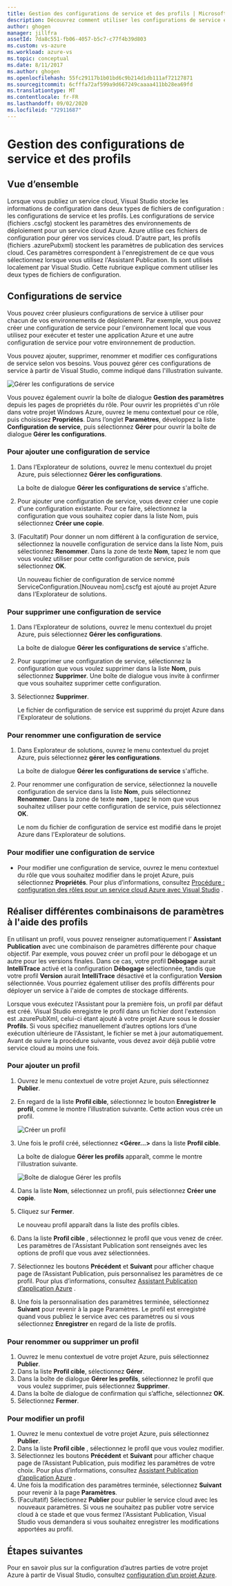 ```yaml
---
title: Gestion des configurations de service et des profils | Microsoft Docs
description: Découvrez comment utiliser les configurations de service et les fichiers de configuration de profils | qui stockent les paramètres pour les environnements de déploiement et comment publier les paramètres pour les services cloud.
author: ghogen
manager: jillfra
assetId: 7da8c551-fb06-4057-b5c7-c77f4b39d803
ms.custom: vs-azure
ms.workload: azure-vs
ms.topic: conceptual
ms.date: 8/11/2017
ms.author: ghogen
ms.openlocfilehash: 55fc29117b1b01bd6c9b214d1db111af72127871
ms.sourcegitcommit: 6cfffa72af599a9d667249caaaa411bb28ea69fd
ms.translationtype: MT
ms.contentlocale: fr-FR
ms.lasthandoff: 09/02/2020
ms.locfileid: "72911687"
---
```

# <a name="how-to-manage-service-configurations-and-profiles"></a>Gestion des configurations de service et des profils
## <a name="overview"></a>Vue d’ensemble
Lorsque vous publiez un service cloud, Visual Studio stocke les informations de configuration dans deux types de fichiers de configuration : les configurations de service et les profils. Les configurations de service (fichiers .cscfg) stockent les paramètres des environnements de déploiement pour un service cloud Azure. Azure utilise ces fichiers de configuration pour gérer vos services cloud. D'autre part, les profils (fichiers .azurePubxml) stockent les paramètres de publication des services cloud. Ces paramètres correspondent à l'enregistrement de ce que vous sélectionnez lorsque vous utilisez l'Assistant Publication. Ils sont utilisés localement par Visual Studio. Cette rubrique explique comment utiliser les deux types de fichiers de configuration.

## <a name="service-configurations"></a>Configurations de service
Vous pouvez créer plusieurs configurations de service à utiliser pour chacun de vos environnements de déploiement. Par exemple, vous pouvez créer une configuration de service pour l'environnement local que vous utilisez pour exécuter et tester une application Azure et une autre configuration de service pour votre environnement de production.

Vous pouvez ajouter, supprimer, renommer et modifier ces configurations de service selon vos besoins. Vous pouvez gérer ces configurations de service à partir de Visual Studio, comme indiqué dans l'illustration suivante.

![Gérer les configurations de service](./media/vs-azure-tools-service-configurations-and-profiles-how-to-manage/manage-service-config.png)

Vous pouvez également ouvrir la boîte de dialogue **Gestion des paramètres** depuis les pages de propriétés du rôle. Pour ouvrir les propriétés d'un rôle dans votre projet Windows Azure, ouvrez le menu contextuel pour ce rôle, puis choisissez **Propriétés**. Dans l’onglet **Paramètres**, développez la liste **Configuration de service**, puis sélectionnez **Gérer** pour ouvrir la boîte de dialogue **Gérer les configurations**.

### <a name="to-add-a-service-configuration"></a>Pour ajouter une configuration de service
1. Dans l’Explorateur de solutions, ouvrez le menu contextuel du projet Azure, puis sélectionnez **Gérer les configurations**.

    La boîte de dialogue **Gérer les configurations de service** s'affiche.
2. Pour ajouter une configuration de service, vous devez créer une copie d'une configuration existante. Pour ce faire, sélectionnez la configuration que vous souhaitez copier dans la liste Nom, puis sélectionnez **Créer une copie**.
3. (Facultatif) Pour donner un nom différent à la configuration de service, sélectionnez la nouvelle configuration de service dans la liste Nom, puis sélectionnez **Renommer**. Dans la zone de texte **Nom**, tapez le nom que vous voulez utiliser pour cette configuration de service, puis sélectionnez **OK**.

    Un nouveau fichier de configuration de service nommé ServiceConfiguration.[Nouveau nom].cscfg est ajouté au projet Azure dans l’Explorateur de solutions.

### <a name="to-delete-a-service-configuration"></a>Pour supprimer une configuration de service
1. Dans l’Explorateur de solutions, ouvrez le menu contextuel du projet Azure, puis sélectionnez **Gérer les configurations**.

    La boîte de dialogue **Gérer les configurations de service** s'affiche.
2. Pour supprimer une configuration de service, sélectionnez la configuration que vous voulez supprimer dans la liste **Nom**, puis sélectionnez **Supprimer**. Une boîte de dialogue vous invite à confirmer que vous souhaitez supprimer cette configuration.
3. Sélectionnez **Supprimer**.

     Le fichier de configuration de service est supprimé du projet Azure dans l'Explorateur de solutions.

### <a name="to-rename-a-service-configuration"></a>Pour renommer une configuration de service
1. Dans Explorateur de solutions, ouvrez le menu contextuel du projet Azure, puis sélectionnez **gérer les configurations**.

    La boîte de dialogue **Gérer les configurations de service** s'affiche.
2. Pour renommer une configuration de service, sélectionnez la nouvelle configuration de service dans la liste **Nom**, puis sélectionnez **Renommer**. Dans la zone de texte **nom** , tapez le nom que vous souhaitez utiliser pour cette configuration de service, puis sélectionnez **OK**.

    Le nom du fichier de configuration de service est modifié dans le projet Azure dans l'Explorateur de solutions.

### <a name="to-change-a-service-configuration"></a>Pour modifier une configuration de service
* Pour modifier une configuration de service, ouvrez le menu contextuel du rôle que vous souhaitez modifier dans le projet Azure, puis sélectionnez **Propriétés**. Pour plus d’informations, consultez [Procédure : configuration des rôles pour un service cloud Azure avec Visual Studio](vs-azure-tools-configure-roles-for-cloud-service.md) .

## <a name="make-different-setting-combinations-by-using-profiles"></a>Réaliser différentes combinaisons de paramètres à l'aide des profils
En utilisant un profil, vous pouvez renseigner automatiquement l’ **Assistant Publication** avec une combinaison de paramètres différente pour chaque objectif. Par exemple, vous pouvez créer un profil pour le débogage et un autre pour les versions finales. Dans ce cas, votre profil **Débogage** aurait **IntelliTrace** activé et la configuration **Débogage** sélectionnée, tandis que votre profil **Version** aurait **IntelliTrace** désactivé et la configuration **Version** sélectionnée. Vous pourriez également utiliser des profils différents pour déployer un service à l'aide de comptes de stockage différents.

Lorsque vous exécutez l'Assistant pour la première fois, un profil par défaut est créé. Visual Studio enregistre le profil dans un fichier dont l'extension est .azurePubXml, celui-ci étant ajouté à votre projet Azure sous le dossier **Profils**. Si vous spécifiez manuellement d’autres options lors d’une exécution ultérieure de l'Assistant, le fichier se met à jour automatiquement. Avant de suivre la procédure suivante, vous devez avoir déjà publié votre service cloud au moins une fois.

### <a name="to-add-a-profile"></a>Pour ajouter un profil
1. Ouvrez le menu contextuel de votre projet Azure, puis sélectionnez **Publier**.
2. En regard de la liste **Profil cible**, sélectionnez le bouton **Enregistrer le profil**, comme le montre l’illustration suivante. Cette action vous crée un profil.

    ![Créer un profil](./media/vs-azure-tools-service-configurations-and-profiles-how-to-manage/create-new-profile.png)
3. Une fois le profil créé, sélectionnez **<Gérer...>** dans la liste **Profil cible**.

    La boîte de dialogue **Gérer les profils** apparaît, comme le montre l'illustration suivante.

    ![Boîte de dialogue Gérer les profils](./media/vs-azure-tools-service-configurations-and-profiles-how-to-manage/manage-profiles.png)
4. Dans la liste **Nom**, sélectionnez un profil, puis sélectionnez **Créer une copie**.
5. Cliquez sur **Fermer**.

    Le nouveau profil apparaît dans la liste des profils cibles.
6. Dans la liste **Profil cible** , sélectionnez le profil que vous venez de créer. Les paramètres de l'Assistant Publication sont renseignés avec les options de profil que vous avez sélectionnées.
7. Sélectionnez les boutons **Précédent** et **Suivant** pour afficher chaque page de l’Assistant Publication, puis personnalisez les paramètres de ce profil. Pour plus d’informations, consultez [Assistant Publication d’application Azure](vs-azure-tools-publish-azure-application-wizard.md) .
8. Une fois la personnalisation des paramètres terminée, sélectionnez **Suivant** pour revenir à la page Paramètres. Le profil est enregistré quand vous publiez le service avec ces paramètres ou si vous sélectionnez **Enregistrer** en regard de la liste de profils.

### <a name="to-rename-or-delete-a-profile"></a>Pour renommer ou supprimer un profil
1. Ouvrez le menu contextuel de votre projet Azure, puis sélectionnez **Publier**.
2. Dans la liste **Profil cible**, sélectionnez **Gérer**.
3. Dans la boîte de dialogue **Gérer les profils**, sélectionnez le profil que vous voulez supprimer, puis sélectionnez **Supprimer**.
4. Dans la boîte de dialogue de confirmation qui s’affiche, sélectionnez **OK**.
5. Sélectionnez **Fermer**.

### <a name="to-change-a-profile"></a>Pour modifier un profil
1. Ouvrez le menu contextuel de votre projet Azure, puis sélectionnez **Publier**.
2. Dans la liste **Profil cible** , sélectionnez le profil que vous voulez modifier.
3. Sélectionnez les boutons **Précédent** et **Suivant** pour afficher chaque page de l’Assistant Publication, puis modifiez les paramètres de votre choix. Pour plus d’informations, consultez [Assistant Publication d’application Azure](vs-azure-tools-publish-azure-application-wizard.md) .
4. Une fois la modification des paramètres terminée, sélectionnez **Suivant** pour revenir à la page **Paramètres**.
5. (Facultatif) Sélectionnez **Publier** pour publier le service cloud avec les nouveaux paramètres. Si vous ne souhaitez pas publier votre service cloud à ce stade et que vous fermez l'Assistant Publication, Visual Studio vous demandera si vous souhaitez enregistrer les modifications apportées au profil.

## <a name="next-steps"></a>Étapes suivantes
Pour en savoir plus sur la configuration d’autres parties de votre projet Azure à partir de Visual Studio, consultez [configuration d’un projet Azure](vs-azure-tools-cloud-service-retain-a-constant-virtual-ip-address.md).
